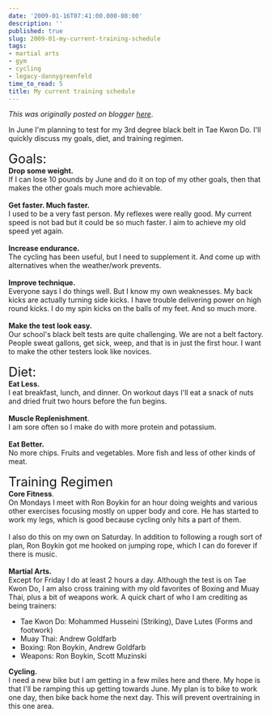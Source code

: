 ```yaml
---
date: '2009-01-16T07:41:00.000-08:00'
description: ''
published: true
slug: 2009-01-my-current-training-schedule
tags:
- martial arts
- gym
- cycling
- legacy-dannygreenfeld
time_to_read: 5
title: My current training schedule
---
```


*This was originally posted on blogger [here](https://dannygreenfeld.blogspot.com/2009/01/my-current-training-schedule.html)*.

In June I'm planning to test for my 3rd degree black belt in Tae Kwon Do. I'll quickly discuss my goals, diet, and training regimen.<br /><br /><span style="font-size: 180%;">Goals:<br /></span><span style="font-weight: bold;">Drop some weight. </span><br />If I can lose 10 pounds by June and do it on top of my other goals, then that makes the other goals much more achievable.<br /><br /><span style="font-weight: bold;">Get faster. Much faster.</span><br />I used to be a very fast person. My reflexes were really good. My current speed is not bad but it could be so much faster. I aim to achieve my old speed yet again.<br /><br /><span style="font-weight: bold;">Increase endurance.</span><br />The cycling has been useful, but I need to supplement it. And come up with alternatives when the weather/work prevents.<br /><br /><span style="font-weight: bold;">Improve technique.</span><br />Everyone says I do things well. But I know my own weaknesses. My back kicks are actually turning side kicks. I have trouble delivering power on high round kicks. I do my spin kicks on the balls of my feet. And so much more.<br /><br /><span style="font-weight: bold;">Make the test look easy.</span><br />Our school's black belt tests are quite challenging. We are not a belt factory. People sweat gallons, get sick, weep, and that is in just the first hour. I want to make the other testers look like novices.<br /><br /><span style="font-size: 180%;">Diet:</span><br /><span style="font-weight: bold;">Eat Less.</span><br />I eat breakfast, lunch, and dinner. On workout days I'll eat a snack of nuts and dried fruit two hours before the fun begins.<br /><br /><span style="font-weight: bold;">Muscle Replenishment</span>.<br />I am sore often so I make do with more protein and potassium.<br /><br /><span style="font-weight: bold;">Eat Better.</span><br />No more chips. Fruits and vegetables. More fish and less of other kinds of meat.<br /><br /><span style="font-size: 180%;">Training Regimen</span><br /><span style="font-weight: bold;">Core Fitness</span>.<br />On Mondays I meet with Ron Boykin for an hour doing weights and various other exercises focusing mostly on upper body and core. He has started to work my legs, which is good because cycling only hits a part of them.<br /><br />I also do this on my own on Saturday. In addition to following a rough sort of plan, Ron Boykin  got me hooked on jumping rope, which I can do forever if there is music.<br /><br /><span style="font-weight: bold;">Martial Arts.</span><br />Except for Friday I do at least 2 hours a day. Although the test is on Tae Kwon Do, I am also cross training with my old favorites of Boxing and Muay Thai, plus a bit of weapons work. A quick chart of who I am crediting as being trainers:<br /><ul><li>Tae Kwon Do: Mohammed Husseini (Striking), Dave Lutes (Forms and footwork)<br /></li><li>Muay Thai: Andrew Goldfarb<br /></li><li>Boxing: Ron Boykin, Andrew Goldfarb</li><li>Weapons: Ron Boykin, Scott Muzinski<br /></li></ul><span style="font-weight: bold;">Cycling.<br /></span>I need a new bike but I am getting in a few miles here and there. My hope is that I'll be ramping this up getting towards June. My plan is to bike to work one day, then bike back home the next day. This will prevent overtraining in this one area.<span style="font-weight: bold;"><br /></span>